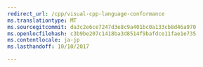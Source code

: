 ```yaml
---
redirect_url: /cpp/visual-cpp-language-conformance
ms.translationtype: MT
ms.sourcegitcommit: da3c2e6ce7247d3e8c9a401bc0a133cb8d46a970
ms.openlocfilehash: c3b9be207c1418ba3d8514f9bafdce11fae1e735
ms.contentlocale: ja-jp
ms.lasthandoff: 10/10/2017

---
```

